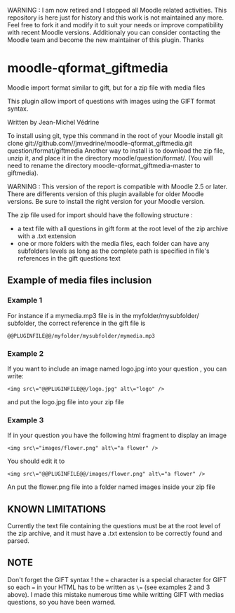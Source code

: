 WARNING :
I am now retired and I stopped all Moodle related activities.
This repository is here just for history and this work is not maintained any more.
Feel free to fork it and modify it to suit your needs or improve compatibility with recent Moodle versions.
Additionaly you can consider contacting the Moodle team and become the new maintainer of this plugin. Thanks

moodle-qformat_giftmedia
========================

Moodle import format similar to gift, but for a zip file with media files

This plugin allow import of questions with images using the GIFT format syntax.

Written by Jean-Michel Védrine

To install using git, type this command in the root of your Moodle install
    git clone git://github.com//jmvedrine/moodle-qformat_giftmedia.git question/format/giftmedia
Another way to install is to download the zip file, unzip it, and place it in the directory
moodle/question/format/. (You will need to rename the directory moodle-qformat_giftmedia-master to giftmedia).

WARNING : This version of the report is compatible with Moodle 2.5 or later.
There are differents version of this plugin available for older Moodle versions.
Be sure to install the right version for your Moodle version.

The zip file used for import should have the following structure :
- a text file with all questions in gift form at the root level of the zip archive with a .txt extension
- one or more folders with the media files, each folder can have any subfolders levels as long as
the complete path is specified in file's references in the gift questions text

## Example of media files inclusion

### Example 1

For instance if a mymedia.mp3 file is in the myfolder/mysubfolder/  subfolder, the correct reference in the gift file is
```
@@PLUGINFILE@@/myfolder/mysubfolder/mymedia.mp3
```

### Example 2

If you want to include an image named logo.jpg into your question , you can write:
```
<img src\="@@PLUGINFILE@@/logo.jpg" alt\="logo" />
```
and put the logo.jpg file into your zip file


### Example 3

If in your question you have the following html fragment to display an image
```
<img src\="images/flower.png" alt\="a flower" />
```
You should edit it to
```
<img src\="@@PLUGINFILE@@/images/flower.png" alt\="a flower" />
```
An put the flower.png file into a folder named images inside your zip file


## KNOWN LIMITATIONS

Currently the text file containing the questions must be at the root level of the zip archive,
and it must have a .txt extension to be correctly found and parsed.

## NOTE
Don't forget the GIFT syntax ! the `=` character is a special character for GIFT so each `=` in your HTML 
has to be written as `\=` (see examples 2 and 3 above). I made this mistake numerous time while writting 
GIFT with medias questions, so you have been warned.
